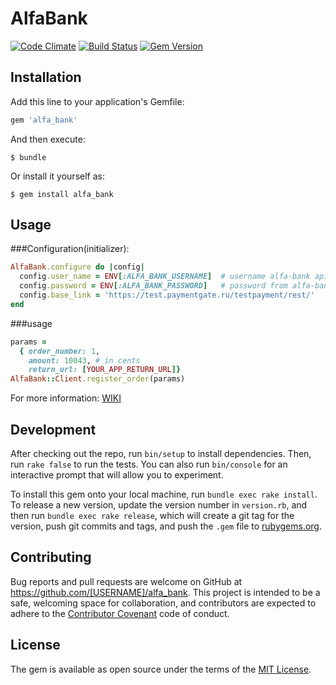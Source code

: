 # AlfaBank

[![Code Climate](https://codeclimate.com/github/lvl0nax/alfa_bank/badges/gpa.svg)](https://codeclimate.com/github/lvl0nax/alfa_bank)
[![Build Status](https://travis-ci.org/lvl0nax/alfa_bank.svg?branch=master)](https://travis-ci.org/lvl0nax/alfa_bank)
[![Gem Version](https://badge.fury.io/rb/alfa_bank.svg)](https://badge.fury.io/rb/alfa_bank)


## Installation

Add this line to your application's Gemfile:

```ruby
gem 'alfa_bank'
```

And then execute:

    $ bundle

Or install it yourself as:

    $ gem install alfa_bank

## Usage

###Configuration(initializer):

```ruby
AlfaBank.configure do |config|
  config.user_name = ENV[:ALFA_BANK_USERNAME]  # username alfa-bank api account
  config.password = ENV[:ALFA_BANK_PASSWORD]   # password from alfa-bank api account
  config.base_link = 'https://test.paymentgate.ru/testpayment/rest/'
end
```

###usage

```ruby
params =
  { order_number: 1,
    amount: 10043, # in cents
    return_url: [YOUR_APP_RETURN_URL]}
AlfaBank::Client.register_order(params)
```

For more information: [WIKI](https://github.com/lvl0nax/alfa_bank/wiki)

## Development

After checking out the repo, run `bin/setup` to install dependencies. Then, run `rake false` to run the tests. You can also run `bin/console` for an interactive prompt that will allow you to experiment.

To install this gem onto your local machine, run `bundle exec rake install`. To release a new version, update the version number in `version.rb`, and then run `bundle exec rake release`, which will create a git tag for the version, push git commits and tags, and push the `.gem` file to [rubygems.org](https://rubygems.org).

## Contributing

Bug reports and pull requests are welcome on GitHub at https://github.com/[USERNAME]/alfa_bank. This project is intended to be a safe, welcoming space for collaboration, and contributors are expected to adhere to the [Contributor Covenant](contributor-covenant.org) code of conduct.


## License

The gem is available as open source under the terms of the [MIT License](http://opensource.org/licenses/MIT).

